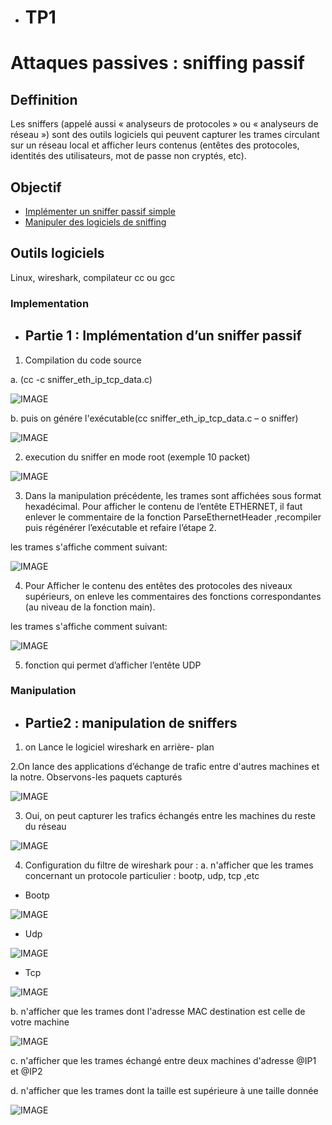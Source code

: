 - # TP1

# Attaques passives : sniffing passif

## Deffinition

Les sniffers (appelé aussi « analyseurs de protocoles » ou « analyseurs de réseau ») sont des outils logiciels qui peuvent capturer les trames circulant sur un réseau local et afficher leurs contenus (entêtes des protocoles, identités des utilisateurs, mot de passe non cryptés, etc).

## Objectif

- [Implémenter un sniffer passif simple](#implementation)
- [Manipuler des logiciels de sniffing](#manipulation)

## Outils logiciels

Linux, wireshark, compilateur cc ou gcc

### Implementation

- ## Partie 1 : Implémentation d’un sniffer passif

1. Compilation du code source 

a. (cc -c sniffer_eth_ip_tcp_data.c)
    
![IMAGE](codesource.jpeg)

b. puis on génére l'exécutable(cc sniffer_eth_ip_tcp_data.c – o sniffer)

![IMAGE](exec.jpeg)

2. execution du sniffer en mode root (exemple 10 packet)

![IMAGE](testsnif.jpeg)

3. Dans la manipulation précédente, les trames sont affichées sous format hexadécimal. Pour
afficher le contenu de l’entête ETHERNET, il faut enlever le commentaire de la fonction
ParseEthernetHeader ,recompiler puis régénérer l’exécutable et refaire l’étape 2.

les trames s'affiche comment suivant:

![IMAGE](comment3.jpeg)

4. Pour Afficher le contenu des entêtes des protocoles des niveaux supérieurs, on enleve les
commentaires des fonctions correspondantes (au niveau de la fonction main).

les trames s'affiche comment suivant:

![IMAGE](comment44.jpeg)

5. fonction qui permet d’afficher l’entête UDP

### Manipulation

- ## Partie2 : manipulation de sniffers
1. on Lance le logiciel wireshark en arrière- plan

2.On lance des applications d’échange de trafic entre d'autres machines et la notre. Observons-les
paquets capturés

![IMAGE](echangeip.jpeg)

3. Oui, on peut capturer les trafics échangés entre les machines du reste du réseau 

![IMAGE](echangeipp.jpeg)

4. Configuration du filtre de wireshark pour :
 a. n'afficher que les trames concernant un protocole particulier : bootp, udp, tcp ,etc
  
  - Bootp
    
![IMAGE](bootp.jpeg)
  
   - Udp
    
![IMAGE](udp.jpeg)

   - Tcp

![IMAGE](tcp.jpeg)

 b. n'afficher que les trames dont l'adresse MAC destination est celle de votre machine
 
 ![IMAGE](dst1.jpeg)
 
 c. n'afficher que les trames échangé entre deux machines d'adresse @IP1 et @IP2
 
 
 d. n'afficher que les trames dont la taille est supérieure à une taille donnée

![IMAGE](frameln.jpeg)
 
